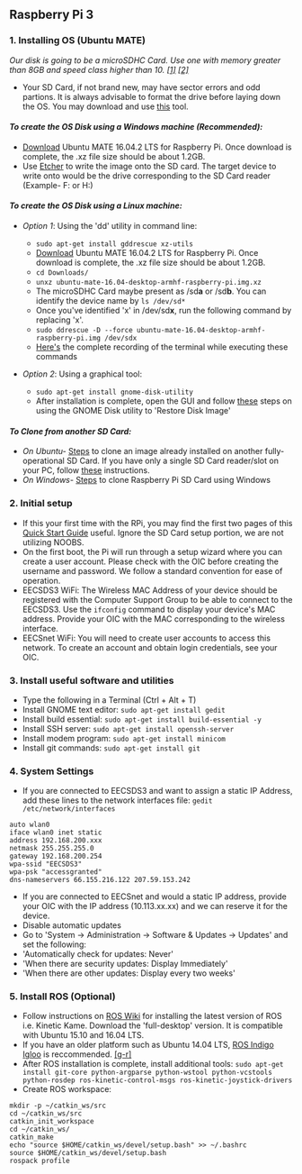 ## Raspberry Pi 3 

### 1. Installing OS (Ubuntu MATE)
 *Our disk is going to be a microSDHC Card. Use one with memory greater than 8GB and speed class higher than 10. [[1]](https://ubuntu-mate.org/raspberry-pi/) [[2]](https://www.youtube.com/watch?v=m5QXsKSwt-c)*
 - Your SD Card, if not brand new, may have sector errors and odd partions. It is always advisable to format the drive before laying down the OS. You may download and use [this](https://www.sdcard.org/downloads/formatter_4/) tool. 
 
#### *To create the OS Disk using a Windows machine (Recommended):*
 - [Download](https://ubuntu-mate.org/raspberry-pi/ubuntu-mate-16.04.2-desktop-armhf-raspberry-pi.img.xz) Ubuntu MATE 16.04.2 LTS for Raspberry Pi. Once download is complete, the .xz file size should be about 1.2GB.
 - Use [Etcher](https://github.com/resin-io/etcher/releases/download/v1.3.1/Etcher-Setup-1.3.1-x64.exe) to write the image onto the SD card. The target device to write onto would be the drive corresponding to the SD Card reader (Example- F: or H:)
 
#### *To create the OS Disk using a Linux machine:*
- *Option 1*: Using the 'dd' utility in command line:
  - `sudo apt-get install gddrescue xz-utils`
  - [Download](https://ubuntu-mate.org/raspberry-pi/ubuntu-mate-16.04.2-desktop-armhf-raspberry-pi.img.xz) Ubuntu MATE 16.04.2 LTS for Raspberry Pi. Once download is complete, the .xz file size should be about 1.2GB.
  - `cd Downloads/`
  - `unxz ubuntu-mate-16.04-desktop-armhf-raspberry-pi.img.xz`
  - The microSDHC Card maybe present as /sd**a** or /sd**b**. You can identify the device name by `ls /dev/sd*`
  - Once you've identified 'x' in /dev/sd**x**, run the following command by replacing 'x'.
  - `sudo ddrescue -D --force ubuntu-mate-16.04-desktop-armhf-raspberry-pi.img /dev/sdx`
  - [Here's](https://asciinema.org/a/34243) the complete recording of the terminal while executing these commands
  
- *Option 2*: Using a graphical tool:
  - `sudo apt-get install gnome-disk-utility`
  - After installation is complete, open the GUI and follow [these](https://www.youtube.com/watch?v=V_6GNyL6Dac) steps on using the GNOME Disk utility to 'Restore Disk Image'
 
#### *To Clone from another SD Card:* 
- *On Ubuntu-* [Steps](http://askubuntu.com/questions/227924/sd-card-cloning-using-the-dd-command) to clone an image already installed on another fully-operational SD Card. If you have only a single SD Card reader/slot on your PC, follow [these](http://askubuntu.com/questions/753977/cloning-an-sd-card-to-another-in-ubuntu-using-a-single-sd-card-reader) instructions.
- *On Windows-* [Steps](https://computers.tutsplus.com/articles/how-to-clone-your-raspberry-pi-sd-cards-with-windows--mac-59294) to clone Raspberry Pi SD Card using Windows

### 2. Initial setup 
- If this your first time with the RPi, you may find the first two pages of this [Quick Start Guide](https://www.raspberrypi.org/qsg) useful. Ignore the SD Card setup portion, we are not utilizing NOOBS.
- On the first boot, the Pi will run through a setup wizard where you can create a user account. Please check with the OIC before creating the username and password. We follow a standard convention for ease of operation.
- EECSDS3 WiFi: The Wireless MAC Address of your device should be registered with the Computer Support Group to be able to connect to the EECSDS3. Use the `ifconfig` command to display your device's MAC address. Provide your OIC with the MAC corresponding to the wireless interface.
- EECSnet WiFi: You will need to create user accounts to access this network. To create an account and obtain login credentials, see your OIC.

### 3. Install useful software and utilities
- Type the following in a Terminal (Ctrl + Alt + T)
 - Install GNOME text editor: `sudo apt-get install gedit`
 - Install build essential: `sudo apt-get install build-essential -y`
 - Install SSH server: `sudo apt-get install openssh-server`
 - Install modem program: `sudo apt-get install minicom`
 - Install git commands: `sudo apt-get install git`
 
### 4. System Settings
- If you are connected to EECSDS3 and want to assign a static IP Address, add these lines to the network interfaces file: `gedit /etc/network/interfaces`
 ```
 auto wlan0
 iface wlan0 inet static
 address 192.168.200.xxx
 netmask 255.255.255.0
 gateway 192.168.200.254
 wpa-ssid "EECSDS3"
 wpa-psk "accessgranted"
 dns-nameservers 66.155.216.122 207.59.153.242
```
- If you are connected to EECSnet and would a static IP address, provide your OIC with the IP address (10.113.xx.xx) and we can reserve it for the device.
- Disable automatic updates
 - Go to 'System -> Administration -> Software & Updates -> Updates' and set the following:
 - 'Automatically check for updates: Never'
 - 'When there are security updates: Display Immediately'
 - 'When there are other updates: Display every two weeks'
 
### 5. Install ROS (Optional)
- Follow instructions on [ROS Wiki](http://wiki.ros.org/kinetic/Installation/Ubuntu) for installing the latest version of ROS i.e. Kinetic Kame. Download the 'full-desktop' version. It is compatible with Ubuntu 15.10 and 16.04 LTS. 
- If you have an older platform such as Ubuntu 14.04 LTS, [ROS Indigo Igloo](http://wiki.ros.org/indigo) is reccommended. [[g-r]](http://www.german-robot.com/2016/05/26/raspberry-pi-sd-card-image/)
- After ROS installation is complete, install additional tools: `sudo apt-get install git-core python-argparse python-wstool python-vcstools python-rosdep ros-kinetic-control-msgs ros-kinetic-joystick-drivers`
- Create ROS workspace:
```
mkdir -p ~/catkin_ws/src
cd ~/catkin_ws/src
catkin_init_workspace
cd ~/catkin_ws/
catkin_make
echo "source $HOME/catkin_ws/devel/setup.bash" >> ~/.bashrc
source $HOME/catkin_ws/devel/setup.bash
rospack profile
```
